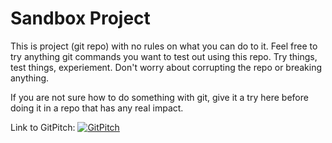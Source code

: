 # Sandbox Project

This is project (git repo) with no rules on what you can do to it. Feel free to
try anything git commands you want to test out using this repo. Try things, test
things, experiement. Don't worry about corrupting the repo or breaking anything.

If you are not sure how to do something with git, give it a try here before
doing it in a repo that has any real impact.

Link to GitPitch: [![GitPitch](https://gitpitch.com/assets/badge.svg)](https://gitpitch.com/rbb/sandbox-foo/master) 
